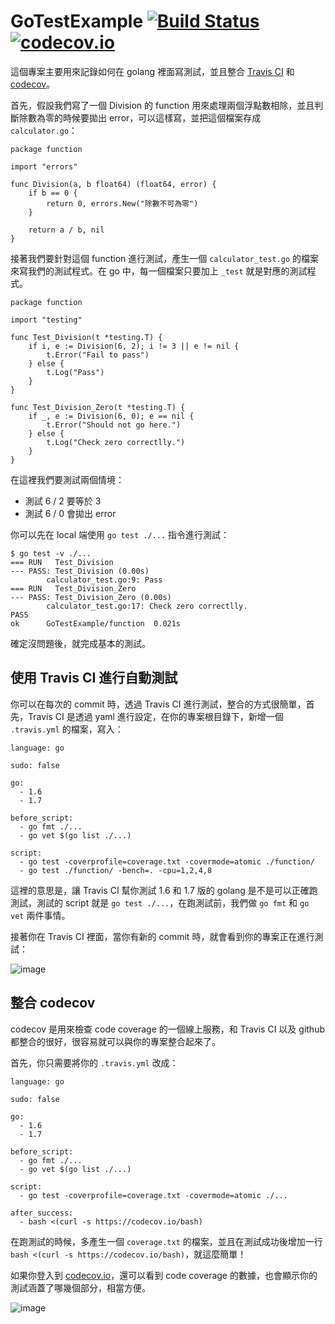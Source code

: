 # GoTestExample [![Build Status](https://api.travis-ci.org/kevingo/GoTestExample.png?branch=master)](https://travis-ci.org/kevingo/GoTestExample) [![codecov.io](http://codecov.io/github/kevingo/GoTestExample/coverage.svg?branch=master)](http://codecov.io/github/kevingo/GoTestExample?branch=master)


這個專案主要用來記錄如何在 golang 裡面寫測試，並且整合 [Travis CI](https://travis-ci.org/) 和 [codecov](https://codecov.io)。

首先，假設我們寫了一個 Division 的 function 用來處理兩個浮點數相除，並且判斷除數為零的時候要拋出 error，可以這樣寫，並把這個檔案存成 `calculator.go`：

```
package function

import "errors"

func Division(a, b float64) (float64, error) {
	if b == 0 {
		return 0, errors.New("除數不可為零")
	}

	return a / b, nil
}

```

接著我們要針對這個 function 進行測試，產生一個 `calculator_test.go` 的檔案來寫我們的測試程式。在 go 中，每一個檔案只要加上 `_test` 就是對應的測試程式。

```
package function

import "testing"

func Test_Division(t *testing.T) {
	if i, e := Division(6, 2); i != 3 || e != nil {
		t.Error("Fail to pass")
	} else {
		t.Log("Pass")
	}
}

func Test_Division_Zero(t *testing.T) {
	if _, e := Division(6, 0); e == nil {
		t.Error("Should not go here.")
	} else {
		t.Log("Check zero correctlly.")
	}
}
```

在這裡我們要測試兩個情境：

- 測試 6 / 2 要等於 3
- 測試 6 / 0 會拋出 error

你可以先在 local 端使用 `go test ./...` 指令進行測試：

```
$ go test -v ./...
=== RUN   Test_Division
--- PASS: Test_Division (0.00s)
       	calculator_test.go:9: Pass
=== RUN   Test_Division_Zero
--- PASS: Test_Division_Zero (0.00s)
       	calculator_test.go:17: Check zero correctlly.
PASS
ok     	GoTestExample/function 	0.021s
```

確定沒問題後，就完成基本的測試。

## 使用 Travis CI 進行自動測試

你可以在每次的 commit 時，透過 Travis CI 進行測試，整合的方式很簡單，首先，Travis CI 是透過 yaml 進行設定，在你的專案根目錄下，新增一個 `.travis.yml` 的檔案，寫入：

```
language: go

sudo: false

go:
  - 1.6
  - 1.7

before_script:
  - go fmt ./...
  - go vet $(go list ./...)

script:
  - go test -coverprofile=coverage.txt -covermode=atomic ./function/
  - go test ./function/ -bench=. -cpu=1,2,4,8

```

這裡的意思是，讓 Travis CI 幫你測試 1.6 和 1.7 版的 golang 是不是可以正確跑測試，測試的 script 就是 `go test ./...`，在跑測試前，我們做 `go fmt` 和 `go vet` 兩件事情。

接著你在 Travis CI 裡面，當你有新的 commit 時，就會看到你的專案正在進行測試：

![image](https://github.com/kevingo/blog/raw/master/screenshot/travis.png)

## 整合 codecov

codecov 是用來檢查 code coverage 的一個線上服務，和 Travis CI 以及 github 都整合的很好，很容易就可以與你的專案整合起來了。

首先，你只需要將你的 `.travis.yml` 改成：

```
language: go

sudo: false

go:
  - 1.6
  - 1.7

before_script:
  - go fmt ./...
  - go vet $(go list ./...)

script:
  - go test -coverprofile=coverage.txt -covermode=atomic ./...

after_success:
  - bash <(curl -s https://codecov.io/bash)
```

在跑測試的時候，多產生一個 `coverage.txt` 的檔案，並且在測試成功後增加一行 `bash <(curl -s https://codecov.io/bash)`，就這麼簡單！

如果你登入到 [codecov.io](https://codecov.io)，還可以看到 code coverage 的數據，也會顯示你的測試涵蓋了哪幾個部分，相當方便。

![image](https://github.com/kevingo/blog/raw/master/screenshot/codecov.png)
